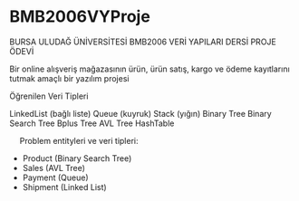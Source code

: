 # BMB2006VYProje

BURSA ULUDAĞ ÜNİVERSİTESİ
BMB2006 VERİ YAPILARI DERSİ
PROJE ÖDEVİ

Bir online alışveriş mağazasının ürün, ürün satış, kargo ve ödeme kayıtlarını tutmak amaçlı bir yazılım projesi

Öğrenilen Veri Tipleri

LinkedList (bağlı liste) 
Queue (kuyruk)
Stack (yığın)
Binary Tree
Binary Search Tree
Bplus Tree
AVL Tree
HashTable


 
Problem entityleri ve veri tipleri:

-	Product (Binary Search Tree)
-	Sales (AVL Tree)
-	Payment (Queue)
-	Shipment (Linked List)
